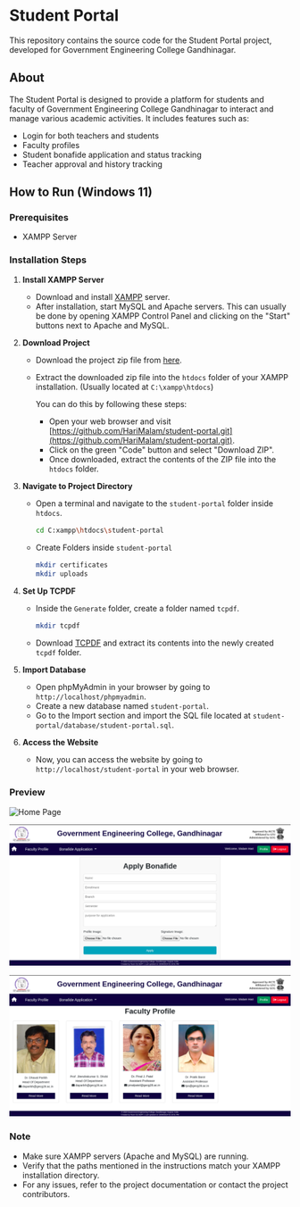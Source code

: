 # Student Portal

This repository contains the source code for the Student Portal project, developed for Government Engineering College Gandhinagar.

## About

The Student Portal is designed to provide a platform for students and faculty of Government Engineering College Gandhinagar to interact and manage various academic activities. It includes features such as:

- Login for both teachers and students
- Faculty profiles
- Student bonafide application and status tracking
- Teacher approval and history tracking

## How to Run (Windows 11)

### Prerequisites

- XAMPP Server

### Installation Steps

1. **Install XAMPP Server**

   - Download and install [XAMPP](https://www.apachefriends.org/index.html) server.
   - After installation, start MySQL and Apache servers. This can usually be done by opening XAMPP Control Panel and clicking on the "Start" buttons next to Apache and MySQL.

2. **Download Project**

   - Download the project zip file from [here](https://github.com/HariMalam/student-portal.git).
   - Extract the downloaded zip file into the `htdocs` folder of your XAMPP installation. (Usually located at `C:\xampp\htdocs`)

     You can do this by following these steps:

     - Open your web browser and visit [https://github.com/HariMalam/student-portal.git](https://github.com/HariMalam/student-portal.git).
     - Click on the green "Code" button and select "Download ZIP".
     - Once downloaded, extract the contents of the ZIP file into the `htdocs` folder.

3. **Navigate to Project Directory**

   - Open a terminal and navigate to the `student-portal` folder inside `htdocs`.

     ```bash
     cd C:xampp\htdocs\student-portal
     ```
   - Create Folders inside `student-portal`
      ```bash
     mkdir certificates
     mkdir uploads
     ```
     

4. **Set Up TCPDF**

   - Inside the `Generate` folder, create a folder named `tcpdf`.
   
      ```bash
     mkdir tcpdf
     ```
   - Download [TCPDF](https://github.com/tecnickcom/TCPDF) and extract its contents into the newly created `tcpdf` folder.

5. **Import Database**

   - Open phpMyAdmin in your browser by going to `http://localhost/phpmyadmin`.
   - Create a new database named `student-portal`.
   - Go to the Import section and import the SQL file located at `student-portal/database/student-portal.sql`.

6. **Access the Website**
   - Now, you can access the website by going to `http://localhost/student-portal` in your web browser.

### Preview

![Home Page](img/git/home.png)

![Student Application](img/github/apply.png)

![Faculty Profiles](img/github/faculty.png)

### Note

- Make sure XAMPP servers (Apache and MySQL) are running.
- Verify that the paths mentioned in the instructions match your XAMPP installation directory.
- For any issues, refer to the project documentation or contact the project contributors.
